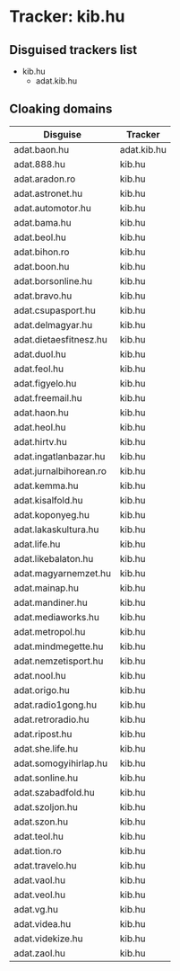 # Tracker: kib.hu

## Disguised trackers list

* kib.hu
    * adat.kib.hu

## Cloaking domains

| Disguise | Tracker |
| ---- | ---- |
| adat.baon.hu | adat.kib.hu |
| adat.888.hu | kib.hu |
| adat.aradon.ro | kib.hu |
| adat.astronet.hu | kib.hu |
| adat.automotor.hu | kib.hu |
| adat.bama.hu | kib.hu |
| adat.beol.hu | kib.hu |
| adat.bihon.ro | kib.hu |
| adat.boon.hu | kib.hu |
| adat.borsonline.hu | kib.hu |
| adat.bravo.hu | kib.hu |
| adat.csupasport.hu | kib.hu |
| adat.delmagyar.hu | kib.hu |
| adat.dietaesfitnesz.hu | kib.hu |
| adat.duol.hu | kib.hu |
| adat.feol.hu | kib.hu |
| adat.figyelo.hu | kib.hu |
| adat.freemail.hu | kib.hu |
| adat.haon.hu | kib.hu |
| adat.heol.hu | kib.hu |
| adat.hirtv.hu | kib.hu |
| adat.ingatlanbazar.hu | kib.hu |
| adat.jurnalbihorean.ro | kib.hu |
| adat.kemma.hu | kib.hu |
| adat.kisalfold.hu | kib.hu |
| adat.koponyeg.hu | kib.hu |
| adat.lakaskultura.hu | kib.hu |
| adat.life.hu | kib.hu |
| adat.likebalaton.hu | kib.hu |
| adat.magyarnemzet.hu | kib.hu |
| adat.mainap.hu | kib.hu |
| adat.mandiner.hu | kib.hu |
| adat.mediaworks.hu | kib.hu |
| adat.metropol.hu | kib.hu |
| adat.mindmegette.hu | kib.hu |
| adat.nemzetisport.hu | kib.hu |
| adat.nool.hu | kib.hu |
| adat.origo.hu | kib.hu |
| adat.radio1gong.hu | kib.hu |
| adat.retroradio.hu | kib.hu |
| adat.ripost.hu | kib.hu |
| adat.she.life.hu | kib.hu |
| adat.somogyihirlap.hu | kib.hu |
| adat.sonline.hu | kib.hu |
| adat.szabadfold.hu | kib.hu |
| adat.szoljon.hu | kib.hu |
| adat.szon.hu | kib.hu |
| adat.teol.hu | kib.hu |
| adat.tion.ro | kib.hu |
| adat.travelo.hu | kib.hu |
| adat.vaol.hu | kib.hu |
| adat.veol.hu | kib.hu |
| adat.vg.hu | kib.hu |
| adat.videa.hu | kib.hu |
| adat.videkize.hu | kib.hu |
| adat.zaol.hu | kib.hu |